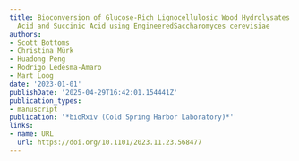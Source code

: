 ```yaml
---
title: Bioconversion of Glucose-Rich Lignocellulosic Wood Hydrolysates to 3-Hydroxypropionic
  Acid and Succinic Acid using EngineeredSaccharomyces cerevisiae
authors:
- Scott Bottoms
- Christina Mürk
- Huadong Peng
- Rodrigo Ledesma‐Amaro
- Mart Loog
date: '2023-01-01'
publishDate: '2025-04-29T16:42:01.154441Z'
publication_types:
- manuscript
publication: '*bioRxiv (Cold Spring Harbor Laboratory)*'
links:
- name: URL
  url: https://doi.org/10.1101/2023.11.23.568477
---
```

